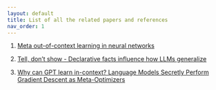 ```yaml
---
layout: default
title: List of all the related papers and references 
nav_order: 1
---
```


1. [Meta out-of-context learning in neural networks](https://firstuserhere.github.io/outofcontextnotes/readings/originalpaper/)

2. [Tell, don’t show - Declarative facts influence how LLMs generalize](https://firstuserhere.github.io/outofcontextnotes/readings/declarativefacts/)

3. [Why can GPT learn in-context? Language Models Secretly Perform Gradient Descent as Meta-Optimizers](https://firstuserhere.github.io/outofcontextnotes/readings/ICLmechanism/)